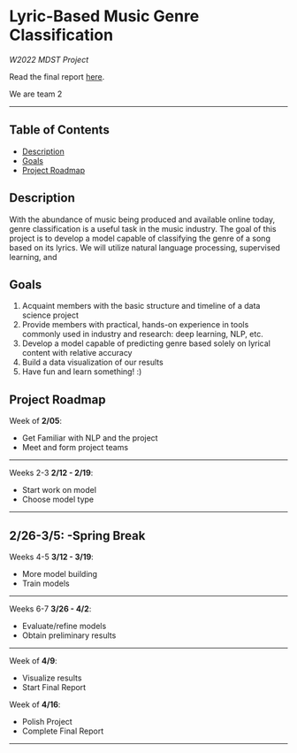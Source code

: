 # Lyric-Based Music Genre Classification
*W2022 MDST Project*

Read the final report [here]().

We are team 2

---

## Table of Contents
* [Description](#description)
* [Goals](#goals)
* [Project Roadmap](#project-roadmap)

## Description
With the abundance of music being produced and available online today, genre classification is a useful task in the music industry.
The goal of this project is to develop a model capable of classifying the genre of a song based on its lyrics. We will utilize natural language processing, supervised learning, and

## Goals
1. Acquaint members with the basic structure and timeline of a data science project
2. Provide members with practical, hands-on experience in tools commonly used in industry and research: deep learning, NLP, etc.
3. Develop a model capable of predicting genre based solely on lyrical content with relative accuracy
4. Build a data visualization of our results
5. Have fun and learn something! :)

## Project Roadmap
Week of **2/05**:
- Get Familiar with NLP and the project
- Meet and form project teams
---

Weeks 2-3 **2/12 - 2/19**:
- Start work on model
- Choose model type
---

**2/26-3/5**:
-Spring Break
---

Weeks 4-5 **3/12 - 3/19**:
- More model building
- Train models
---

Weeks 6-7 **3/26 - 4/2**:
- Evaluate/refine models
- Obtain preliminary results
---

Week of **4/9**:
- Visualize results
- Start Final Report

Week of **4/16**:
- Polish Project
- Complete Final Report

---

